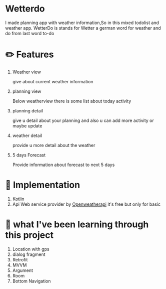 # Wetterdo

I made planning app with weather information,So in this mixed todolist and weather app. WetterDo is stands for Wetter a german word for weather and do from last word to-do 

# :pencil2: Features
1. Weather view

   give about current weather information 
   
2. planning view

   Below weatherview there is some list about today activity
   
3. planning detail
   
   give u detail about your planning and also u can add more activity or maybe update
   
4. weather detail

   provide u more detail about the weather
   
5. 5 days Forecast
   
   Provide information about forecast to next 5 days
   
# :wrench: Implementation
1. Kotlin
2. Api
   Web service provider by [Openweatherapi](https://weatherstack.com/) it's free but only for basic


# :book: what I've been learning through this project

1. Location with gps
2. dialog fragment
3. Retrofit
4. MVVM
5. Argument
6. Room
7. Bottom Navigation
